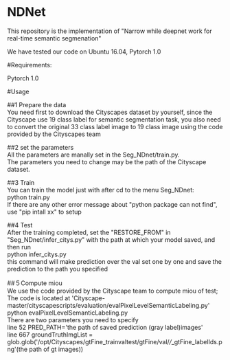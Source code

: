 # NDNet
This repository is the implementation of "Narrow while deepnet work for real-time semantic segmenation"

We have tested our code on Ubuntu 16.04, Pytorch 1.0


#Requirements:

Pytorch 1.0

#Usage

##1 Prepare the data  
You need first to download the Cityscapes dataset by yourself, since the Cityscape use 19 class label for semantic segmentation task, you also need to convert the original 33 class label image to 19 class image using the code provided by the Cityscapes team

##2 set the parameters  
All the parameters are manally set in the Seg_NDnet/train.py.  
The parameters you need to change may be the path of the Cityscape dataset.

##3 Train  
You can train the model just with after cd to the menu Seg_NDnet:   
python train.py  
If there are any other error message about "python package can not find", use "pip intall xx" to setup   

##4 Test  
After the training completed, set the "RESTORE_FROM" in "Seg_NDnet/infer_citys.py" with the path at which your model saved, and then run     
python infer_citys.py  
this command will make prediction over the val set one by one and save the prediction to the path you specified

##５Compute miou  
We use the code provided by the Cityscape team to compute miou of test;  
The code is located at 'Cityscape-master/cityscapescripts/evaluation/evalPixelLevelSemanticLabeling.py'   
python evalPixelLevelSemanticLabeling.py  
There are two parameters you need to specify    
line 52 PRED_PATH='the path of saved prediction (gray label)images'  
line 667  groundTruthImgList = glob.glob('/opt/Cityscapes/gtFine_trainvaltest/gtFine/val/*/*_gtFine_labelIds.png'(the path of gt images))  




